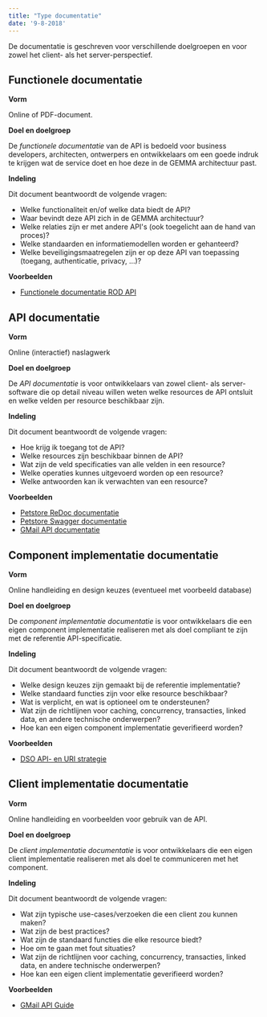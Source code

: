 ```yaml
---
title: "Type documentatie"
date: '9-8-2018'
---
```


De documentatie is geschreven voor verschillende doelgroepen en voor zowel het client- als het server-perspectief.


## Functionele documentatie

**Vorm**

Online of PDF-document.

**Doel en doelgroep**

De *functionele documentatie* van de API is bedoeld voor business developers, architecten, ontwerpers en ontwikkelaars om een goede indruk te krijgen wat de service doet en hoe deze in de GEMMA architectuur past.

**Indeling**

Dit document beantwoordt de volgende vragen:

* Welke functionaliteit en/of welke data biedt de API?
* Waar bevindt deze API zich in de GEMMA architectuur?
* Welke relaties zijn er met andere API's (ook toegelicht aan de hand van proces)?
* Welke standaarden en informatiemodellen worden er gehanteerd?
* Welke beveiligingsmaatregelen zijn er op deze API van toepassing (toegang, authenticatie, privacy, ...)?

**Voorbeelden**

* [Functionele documentatie ROD API](https://www.pre.omgevingswet.overheid.nl/knooppunt/apistore/site/themes/dso/templates/api/documentation/download.jag?tenant=carbon.super&resourceUrl=/registry/resource/_system/governance/apimgt/applicationdata/provider/Kadaster/Omgevingsdocumenten-Opvragen/v1/documentation/files/Functionele%20documentatie%20Registratie%20Omgevingsdocumenten%20Afnamepunt%20API%20v1.pdf)


## API documentatie

**Vorm**

Online (interactief) naslagwerk

**Doel en doelgroep**

De *API documentatie* is voor ontwikkelaars van zowel client- als server-software die op detail niveau willen weten welke resources de API ontsluit en welke velden per resource beschikbaar zijn.

**Indeling**

Dit document beantwoordt de volgende vragen:

* Hoe krijg ik toegang tot de API?
* Welke resources zijn beschikbaar binnen de API?
* Wat zijn de veld specificaties van alle velden in een resource?
* Welke operaties kunnes uitgevoerd worden op een resource?
* Welke antwoorden kan ik verwachten van een resource?

**Voorbeelden**

* [Petstore ReDoc documentatie](https://rebilly.github.io/ReDoc/)
* [Petstore Swagger documentatie](http://petstore.swagger.io/)
* [GMail API documentatie](https://developers.google.com/gmail/api/v1/reference/?hl=nl)

## Component implementatie documentatie

**Vorm**

Online handleiding en design keuzes (eventueel met voorbeeld database)

**Doel en doelgroep**

De *component implementatie documentatie* is voor ontwikkelaars die een eigen component implementatie realiseren met als doel compliant te zijn met de referentie API-specificatie.

**Indeling**

Dit document beantwoordt de volgende vragen:

* Welke design keuzes zijn gemaakt bij de referentie implementatie?
* Welke standaard functies zijn voor elke resource beschikbaar?
* Wat is verplicht, en wat is optioneel om te ondersteunen?
* Wat zijn de richtlijnen voor caching, concurrency, transacties, linked data, en andere technische onderwerpen?
* Hoe kan een eigen component implementatie geverifieerd worden?

**Voorbeelden**

* [DSO API- en URI strategie](https://aandeslagmetdeomgevingswet.nl/digitaal-stelsel/documenten/documenten/api-uri-strategie/)


## Client implementatie documentatie

**Vorm**

Online handleiding en voorbeelden voor gebruik van de API.

**Doel en doelgroep**

De *client implementatie documentatie* is voor ontwikkelaars die een eigen client implementatie realiseren met als doel te communiceren met het component.

**Indeling**

Dit document beantwoordt de volgende vragen:

* Wat zijn typische use-cases/verzoeken die een client zou kunnen maken?
* Wat zijn de best practices?
* Wat zijn de standaard functies die elke resource biedt?
* Hoe om te gaan met fout situaties?
* Wat zijn de richtlijnen voor caching, concurrency, transacties, linked data, en andere technische onderwerpen?
* Hoe kan een eigen client implementatie geverifieerd worden?

**Voorbeelden**

* [GMail API Guide](https://developers.google.com/gmail/api/guides/?hl=nl)
